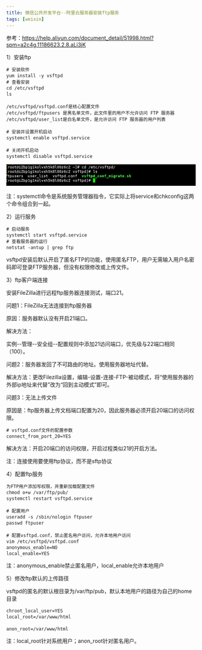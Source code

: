 ```yaml
---
title: 微信公共开发平台--阿里云服务器安装ftp服务
tags: [weixin]
---
```


参考：https://help.aliyun.com/document_detail/51998.html?spm=a2c4g.11186623.2.8.aLi3jK

1）安装ftp

```
# 安装软件
yum install -y vsftpd
# 查看安装
cd /etc/vsftpd
ls

/etc/vsftpd/vsftpd.conf是核心配置文件
/etc/vsftpd/ftpusers 是黑名单文件，此文件里的用户不允许访问 FTP 服务器
/etc/vsftpd/user_list是白名单文件，是允许访问 FTP 服务器的用户列表

# 安装并设置开机启动
systemctl enable vsftpd.service

# 关闭开机启动
systemctl disable vsftpd.service
```

![](/images/weixin/aliyun/ftp/vsftpd-ls.png)

注：systemctl命令是系统服务管理器指令，它实际上将service和chkconfig这两个命令组合到一起。

2）运行服务

```
# 启动服务
systemctl start vsftpd.service
# 查看服务器的运行
netstat -antup | grep ftp
```

vsftpd安装后默认开启了匿名FTP的功能，使用匿名FTP，用户无需输入用户名密码即可登录FTP服务器，但没有权限修改或上传文件。

3）ftp客户端连接

安装FileZilla进行远程ftp服务器连接测试，端口21。

问题1：FileZilla无法连接到ftp服务器

原因：服务器默认没有开启21端口。

解决方法：

实例--管理--安全组--配置规则中添加21访问端口，优先级与22端口相同（100）。

问题2：服务器发回了不可路由的地址。使用服务器地址代替。

解决方法：更改Filezilla设置，编辑-设置-连接-FTP-被动模式，将“使用服务器的外部ip地址来代替”改为“回到主动模式”即可。

问题3：无法上传文件

原因是：ftp服务器上传文档端口配置为20，因此服务器必须开启20端口的访问权限。

```
# vsftpd.conf文件的配置参数
connect_from_port_20=YES
```

解决方法：开启20端口的访问权限，开启过程类似21的开启方法。

注：连接使用要使用ftp协议，而不是sftp协议

4）配置ftp服务

```
为FTP用户添加写权限，并重新加载配置文件
chmod o+w /var/ftp/pub/
systemctl restart vsftpd.service

# 配置用户
useradd -s /sbin/nologin ftpuser
passwd ftpuser

# 配置vsftpd.conf，禁止匿名用户访问，允许本地用户访问
vim /etc/vsftpd/vsftpd.conf
anonymous_enable=NO
local_enable=YES
```

注：anonymous_enable禁止匿名用户，local_enable允许本地用户

5）修改ftp默认的上传路径

vsftpd的匿名的默认根目录为/var/ftp/pub，默认本地用户的路径为自己的home目录

```
chroot_local_user=YES
local_root=/var/www/html

anon_root=/var/www/html
```

注：local_root针对系统用户；anon_root针对匿名用户。